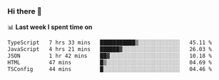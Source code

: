 ### Hi there 👋

<!--
**DBvc/DBvc** is a ✨ _special_ ✨ repository because its `README.md` (this file) appears on your GitHub profile.

Here are some ideas to get you started:

- 🔭 I’m currently working on ...
- 🌱 I’m currently learning ...
- 👯 I’m looking to collaborate on ...
- 🤔 I’m looking for help with ...
- 💬 Ask me about ...
- 📫 How to reach me: ...
- 😄 Pronouns: ...
- ⚡ Fun fact: ...
-->

📊 **Last week I spent time on**
<!--START_SECTION:waka-->

```txt
TypeScript   7 hrs 33 mins   ███████████▒░░░░░░░░░░░░░   45.11 %
JavaScript   4 hrs 21 mins   ██████▓░░░░░░░░░░░░░░░░░░   26.03 %
JSON         1 hr 42 mins    ██▓░░░░░░░░░░░░░░░░░░░░░░   10.18 %
HTML         47 mins         █▒░░░░░░░░░░░░░░░░░░░░░░░   04.69 %
TSConfig     44 mins         █░░░░░░░░░░░░░░░░░░░░░░░░   04.46 %
```

<!--END_SECTION:waka-->
